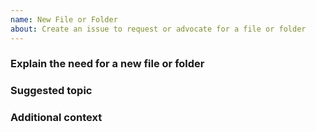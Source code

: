 ```yaml
---
name: New File or Folder
about: Create an issue to request or advocate for a file or folder
---
```


### Explain the need for a new file or folder

<!-- A clear and concise description of the changes to be made and why they should be made. -->

### Suggested topic

<!-- If you're requesting a new file addition, explain the topic and why. If you're looking to create the file yourself, provide the overview of the document/folder structure -->

### Additional context

<!-- Add any other context -->
